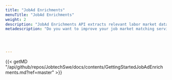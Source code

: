 ```yaml
---
title: "JobAd Enrichments"
menuTitle: "JobAd Enrichments"
weight: 2
description: "JobAd Enrichments API extracts relevant labor market data from job ad texts, making it possible to automatically see what the employers need or request from the job seekers."
metadescription: "Do you want to improve your job market matching service? JobAd Enrichments helps you filter out redundant information in job ads. Read more"



  
---
```



{{< getMD "/api/github/repos/JobtechSwe/docs/contents/GettingStartedJobAdEnrichments.md?ref=master" >}}

